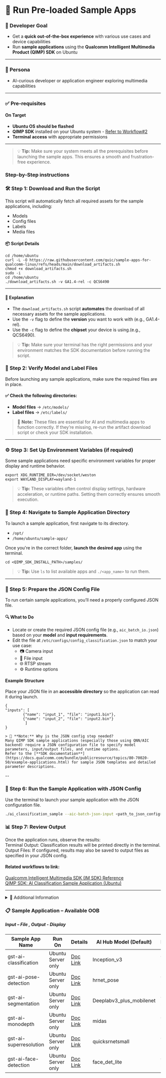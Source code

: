 # 🧪 Run Pre-loaded Sample Apps

### 🎯 Developer Goal
- Get a **quick out-of-the-box experience** with various use cases and device capabilities  
- Run **sample applications** using the **Qualcomm Intelligent Multimedia Product (QIMP) SDK** on Ubuntu  
---

### 👤 Persona
- AI-curious developer or application engineer exploring multimedia capabilities
---

### ✅ Pre-requisites
#### On Target
- **Ubuntu OS should be flashed** 
- **QIMP SDK** installed on your Ubuntu system - [Refer to Workflow#2](http://localhost:3001/rubikpi-ubuntu-user-manual-test-en.github.io/docs/Document%20Home/Dogfooding-Guide/Rpi%20Dogfooding%20Guide#workflow-2--user-gets-a-device-with-preloaded-qli-build--pre-930)
- **Terminal access** with appropriate permissions
---

> 💡 **Tip:** Make sure your system meets all the prerequisites before launching the sample apps. This ensures a smooth and frustration-free experience.

### Step-by-Step instructions

### 🛠️ Step 1: Download and Run the Script

This script will automatically fetch all required assets for the sample applications, including:
- Models  
- Config files  
- Labels  
- Media files  

#### 📦 Script Details
```shell
cd /home/ubuntu 
curl -L -O https://raw.githubusercontent.com/quic/sample-apps-for-qualcomm-linux/refs/heads/main/download_artifacts.sh
chmod +x download_artifacts.sh 
sudo -i 
cd /home/ubuntu 
./download_artifacts.sh -v GA1.4-rel -c QCS6490
```
---
#### 📘 Explanation

- The `download_artifacts.sh` script **automates** the download of all necessary assets for the sample applications.
- Use the `-v` flag to define the **version** you want to work with (e.g., GA1.4-rel).
- Use the `-c` flag to define the **chipset** your device is using.(e.g., QCS6490).

> 💡 **Tip:** Make sure your terminal has the right permissions and your environment matches the SDK documentation before running the script.

### 🧾 Step 2: Verify Model and Label Files  
Before launching any sample applications, make sure the required files are in place.
#### ✅ Check the following directories:
- **Model files** → `/etc/models/`
- **Label files** → `/etc/labels/`
> 📌 **Note:** These files are essential for AI and multimedia apps to function correctly. If they’re missing, re-run the artifact download script or check your SDK installation.  
---

### ⚙️ Step 3: Set Up Environment Variables (if required)
Some sample applications need specific environment variables for proper display and runtime behavior.
```shell
export XDG_RUNTIME_DIR=/dev/socket/weston 
export WAYLAND_DISPLAY=wayland-1
```
> 💡 **Tip:** These variables often control display settings, hardware acceleration, or runtime paths. Setting them correctly ensures smooth execution.

### 📂 Step 4: Navigate to Sample Application Directory

To launch a sample application, first navigate to its directory.
- `/opt/`
- `/home/ubuntu/sample-apps/`

Once you're in the correct folder, **launch the desired app** using the terminal.
```shell 
cd <QIMP_SDK_INSTALL_PATH>/samples/
```
> 💡 **Tip:** Use `ls` to list available apps and `./<app_name>` to run them.
---

### 🧾 Step 5: Prepare the JSON Config File

To run certain sample applications, you’ll need a properly configured JSON file.

#### 🔍 What to Do
- Locate or create the required JSON config file (e.g., `aic_batch_io.json`) based on your **model** and **input requirements**.
- Edit the file at `/etc/configs/config_classification.json` to match your use case:
  - 📷 Camera input
  - 📁 File input
  - 🌐 RTSP stream
  - ⚙️ Runtime options

#### Example Structure
Place your JSON file in an **accessible directory** so the application can read it during launch.
```shell
{ 
"inputs": [
 		{"name": "input_1", "file": "input1.bin"}, 
		{"name": "input_2", "file": "input2.bin"} 
         ] 
}
```
 	> 📌 **Note:** Why is the JSON config step needed?  
	Many QIMP SDK sample applications (especially those using QNN/AIC backend) require a JSON configuration file to specify model parameters, input/output files, and runtime options.  
	Refer to the [**SDK documentation**](https://docs.qualcomm.com/bundle/publicresource/topics/80-70020-50/example-applications.html) for sample JSON templates and detailed parameter descriptions.  
--

### 🧠 Step 6: Run the Sample Application with JSON Config
Use the terminal to launch your sample application with the JSON configuration file.
```bash
./ai_classification_sample --aic-batch-json-input <path_to_json_config>
```
### 📊 Step 7: Review Output
Once the application runs, observe the results:  
Terminal Output: Classification results will be printed directly in the terminal.  
Output Files: If configured, results may also be saved to output files as specified in your JSON config.

#### Related workflows to link:
[Qualcomm Intelligent Multimedia SDK (IM SDK) Reference](https://docs.qualcomm.com/bundle/publicresource/topics/80-70020-50/example-applications.html)  
[QIMP SDK: AI Classification Sample Application (Ubuntu)](https://docs.qualcomm.com/bundle/publicresource/topics/80-70020-50/gst-ai-classification.html?product=1601111740057201&facet=Qualcomm%20Intelligent%20Multimedia%20Product%20(QIMP)%20SDK)

---
<details>
<summary>📁 Additional Information</summary>
#### Developer guidance (Tips and best practices):  
•	If you see GBM errors: echo 0 > /var/cache/display/gbm_dbg_cfg.txt  
•	Press CTRL + C in the shell to stop any running sample app.  
•	If the display fails, double-check environment variables and HDMI connection.  
•	Ensure model and label files are present and paths are correct.  
•	If you encounter display errors, ensure Wayland service is running, and environment variables are set.  
•	For permission issues, remount the root partition as read/write mount -o remount,rw /  
•	For help options gst-ai-classification –help  

#### Example Error Messages & Fixes:
•	“Invalid model file path”: Download and place the correct model file in /etc/models/.  
•	“Could not unlink (errno=30)”: Remount /usr as read-write.  
•	“No such file or directory”: Verify installation and file paths.  
•	“Execution stuck at gst_deinit”: Ensure all required files are present and correct.  

#### Performance guidance:
•	Use optimized models for your hardware (LiteRT, SNPE, QNN).  
•	Monitor CPU/GPU/HTP utilization during inference.  
•	For best results, use batch inference and quantized models where supported.  
•	Refer to the SDK documentation for recommended pipeline configurations and troubleshooting tips.  
</details>


### 📋  Sample Application – Available OOB 
##### Input – File , Output - Display

| Sample App Name           | Run On             | Details   | AI Hub Model (Default)         | Precision     | Runtime | Script to Use   |
|---------------------------|--------------------|-----------|--------------------------------|---------------|---------|-----------------|
| gst-ai-classification     | Ubuntu Server only | [Doc Link](https://docs.qualcomm.com/bundle/publicresource/topics/80-70020-50/gst-ai-classification.html?product=1601111740057201&facet=Qualcomm%20Intelligent%20Multimedia%20Product%20(QIMP)%20SDK)  | Inception_v3                   | Quant model   | TFLite  | JSON script     |
| gst-ai-pose-detection     | Ubuntu Server only | [Doc Link](https://docs.qualcomm.com/bundle/publicresource/topics/80-70020-50/gst-ai-pose-detection.html?product=1601111740057201&facet=Qualcomm%20Intelligent%20Multimedia%20Product%20(QIMP)%20SDK)  | hrnet_pose                     | Quant model   | TFLite  | JSON script     |
| gst-ai-segmentation       | Ubuntu Server only | [Doc Link](https://docs.qualcomm.com/bundle/publicresource/topics/80-70020-50/gst-ai-segmentation.html?product=1601111740057201&facet=Qualcomm%20Intelligent%20Multimedia%20Product%20(QIMP)%20SDK)  | Deeplabv3_plus_mobilenet       | Quant model   | TFLite  | JSON script     |
| gst-ai-monodepth          | Ubuntu Server only | [Doc Link](https://docs.qualcomm.com/bundle/publicresource/topics/80-70020-50/mono-depth-from-video.html?product=1601111740057201&facet=Qualcomm%20Intelligent%20Multimedia%20Product%20(QIMP)%20SDK) | midas                          | Quant model   | TFLite  | JSON script     |
| gst-ai-superresolution    | Ubuntu Server only | [Doc Link](https://docs.qualcomm.com/bundle/publicresource/topics/80-70020-50/video-super-resolution.html?product=1601111740057201&facet=Qualcomm%20Intelligent%20Multimedia%20Product%20(QIMP)%20SDK) | quicksrnetsmall               | Quant model   | TFLite  | Command line    |
| gst-ai-face-detection     | Ubuntu Server only | [Doc Link](https://docs.qualcomm.com/bundle/publicresource/topics/80-70020-50/gst-ai-face-detection.html?product=1601111740057201&facet=Qualcomm%20Intelligent%20Multimedia%20Product%20(QIMP)%20SDK) | face_det_lite                  | Quant model   | TFLite  | JSON script     |
